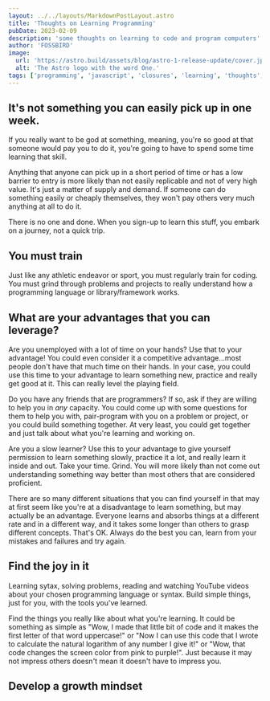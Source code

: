```yaml
---
layout: ../../layouts/MarkdownPostLayout.astro
title: 'Thoughts on Learning Programming'
pubDate: 2023-02-09
description: 'some thoughts on learning to code and program computers'
author: 'FOSSBIRD'
image:
  url: 'https://astro.build/assets/blog/astro-1-release-update/cover.jpeg'
  alt: 'The Astro logo with the word One.'
tags: ['programming', 'javascript', 'closures', 'learning', 'thoughts', 'deliberate practice', 'slow learning', 'frameworks']
---
```



## It's not something you can easily pick up in one week.

If you really want to be god at something, meaning, you're so good at that someone would pay you to do it, you're going to have to spend some time learning that skill.

Anything that anyone can pick up in a short period of time or has a low barrier to entry is more likely than not easily replicable and not of very high value.  It's just a matter of supply and demand.  If someone can do something easily or cheaply themselves, they won't pay others very much anything at all to do it.

There is no one and done.  When you sign-up to learn this stuff, you embark on a journey, not a quick trip.

## You must train

Just like any athletic endeavor or sport, you must regularly train for coding.  You must grind through problems and projects to really understand how a programming language or library/framework works.  

## What are your advantages that you can leverage?

Are you unemployed with a lot of time on your hands?  Use that to your advantage!  You could even consider it a competitive advantage...most people don't have that much time on their hands.  In your case, you could use this time to your advantage to learn something new, practice and really get good at it.  This can really level the playing field.

Do you have any friends that are programmers?  If so, ask if they are willing to help you in *any* capacity.  You could come up with some questions for them to help you with, pair-program with you on a problem or project, or you could build something together.  At very least, you could get together and just talk about what you're learning and working on.

Are you a slow learner?  Use this to your advantage to give yourself permission to learn something slowly, practice it a lot, and really learn it inside and out.  Take your time. Grind.  You will more likely than not come out understanding something way better than most others that are considered proficient.

There are so many different situations that you can find yourself in that may at first seem like you're at a disadvantage to learn something, but may actually be an advantage.  Everyone learns and absorbs things at a different rate and in a different way, and it takes some longer than others to grasp different concepts.  That's OK.  Always do the best you can, learn from your mistakes and failures and try again.

## Find the joy in it

Learning sytax, solving problems, reading and watching YouTube videos about your chosen programming language or syntax.  Build simple things, just for you, with the tools you've learned.

Find the things you really like about what you're learning.  It could be something as simple as "Wow, I made that little bit of code and it makes the first letter of that word uppercase!" or "Now I can use this code that I wrote to calculate the natural logarithm of any number I give it!"  or "Wow, that code changes the screen color from pink to purple!".  Just because it may not impress others doesn't mean it doesn't have to impress you.  

## Develop a growth mindset